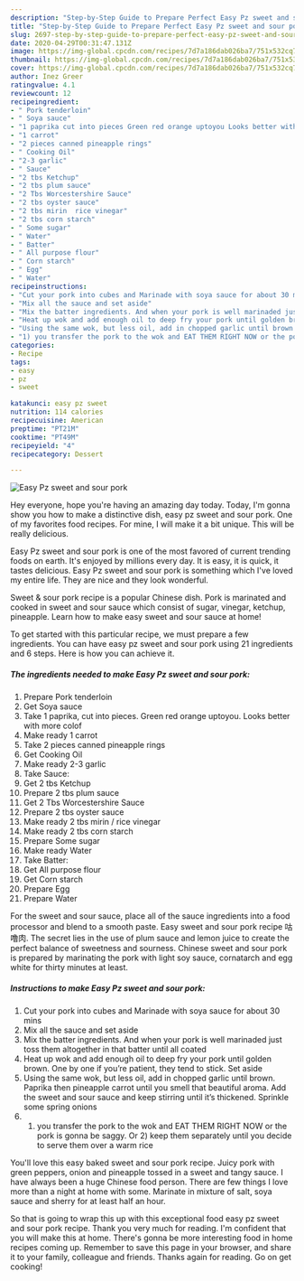 ```yaml
---
description: "Step-by-Step Guide to Prepare Perfect Easy Pz sweet and sour pork"
title: "Step-by-Step Guide to Prepare Perfect Easy Pz sweet and sour pork"
slug: 2697-step-by-step-guide-to-prepare-perfect-easy-pz-sweet-and-sour-pork
date: 2020-04-29T00:31:47.131Z
image: https://img-global.cpcdn.com/recipes/7d7a186dab026ba7/751x532cq70/easy-pz-sweet-and-sour-pork-recipe-main-photo.jpg
thumbnail: https://img-global.cpcdn.com/recipes/7d7a186dab026ba7/751x532cq70/easy-pz-sweet-and-sour-pork-recipe-main-photo.jpg
cover: https://img-global.cpcdn.com/recipes/7d7a186dab026ba7/751x532cq70/easy-pz-sweet-and-sour-pork-recipe-main-photo.jpg
author: Inez Greer
ratingvalue: 4.1
reviewcount: 12
recipeingredient:
- " Pork tenderloin"
- " Soya sauce"
- "1 paprika cut into pieces Green red orange uptoyou Looks better with more colof"
- "1 carrot"
- "2 pieces canned pineapple rings"
- " Cooking Oil"
- "2-3 garlic"
- " Sauce"
- "2 tbs Ketchup"
- "2 tbs plum sauce"
- "2 Tbs Worcestershire Sauce"
- "2 tbs oyster sauce"
- "2 tbs mirin  rice vinegar"
- "2 tbs corn starch"
- " Some sugar"
- " Water"
- " Batter"
- " All purpose flour"
- " Corn starch"
- " Egg"
- " Water"
recipeinstructions:
- "Cut your pork into cubes and Marinade with soya sauce for about 30 mins"
- "Mix all the sauce and set aside"
- "Mix the batter ingredients. And when your pork is well marinaded just toss them altogether in that batter until all coated"
- "Heat up wok and add enough oil to deep fry your pork until golden brown. One by one if you’re patient, they tend to stick. Set aside"
- "Using the same wok, but less oil, add in chopped garlic until brown. Paprika then pineapple carrot until you smell that beautiful aroma. Add the sweet and sour sauce and keep stirring until it’s thickened. Sprinkle some spring onions"
- "1) you transfer the pork to the wok and EAT THEM RIGHT NOW or the pork is gonna be saggy. Or 2) keep them separately until you decide to serve them over a warm rice"
categories:
- Recipe
tags:
- easy
- pz
- sweet

katakunci: easy pz sweet 
nutrition: 114 calories
recipecuisine: American
preptime: "PT21M"
cooktime: "PT49M"
recipeyield: "4"
recipecategory: Dessert

---
```



![Easy Pz sweet and sour pork](https://img-global.cpcdn.com/recipes/7d7a186dab026ba7/751x532cq70/easy-pz-sweet-and-sour-pork-recipe-main-photo.jpg)

Hey everyone, hope you're having an amazing day today. Today, I'm gonna show you how to make a distinctive dish, easy pz sweet and sour pork. One of my favorites food recipes. For mine, I will make it a bit unique. This will be really delicious.

Easy Pz sweet and sour pork is one of the most favored of current trending foods on earth. It's enjoyed by millions every day. It is easy, it is quick, it tastes delicious. Easy Pz sweet and sour pork is something which I've loved my entire life. They are nice and they look wonderful.

Sweet &amp; sour pork recipe is a popular Chinese dish. Pork is marinated and cooked in sweet and sour sauce which consist of sugar, vinegar, ketchup, pineapple. Learn how to make easy sweet and sour sauce at home!


To get started with this particular recipe, we must prepare a few ingredients. You can have easy pz sweet and sour pork using 21 ingredients and 6 steps. Here is how you can achieve it.

<!--inarticleads1-->

##### The ingredients needed to make Easy Pz sweet and sour pork:

1. Prepare  Pork tenderloin
1. Get  Soya sauce
1. Take 1 paprika, cut into pieces. Green red orange uptoyou. Looks better with more colof
1. Make ready 1 carrot
1. Take 2 pieces canned pineapple rings
1. Get  Cooking Oil
1. Make ready 2-3 garlic
1. Take  Sauce:
1. Get 2 tbs Ketchup
1. Prepare 2 tbs plum sauce
1. Get 2 Tbs Worcestershire Sauce
1. Prepare 2 tbs oyster sauce
1. Make ready 2 tbs mirin / rice vinegar
1. Make ready 2 tbs corn starch
1. Prepare  Some sugar
1. Make ready  Water
1. Take  Batter:
1. Get  All purpose flour
1. Get  Corn starch
1. Prepare  Egg
1. Prepare  Water


For the sweet and sour sauce, place all of the sauce ingredients into a food processor and blend to a smooth paste. Easy sweet and sour pork recipe 咕噜肉. The secret lies in the use of plum sauce and lemon juice to create the perfect balance of sweetness and sourness. Chinese sweet and sour pork is prepared by marinating the pork with light soy sauce, cornatarch and egg white for thirty minutes at least. 

<!--inarticleads2-->

##### Instructions to make Easy Pz sweet and sour pork:

1. Cut your pork into cubes and Marinade with soya sauce for about 30 mins
1. Mix all the sauce and set aside
1. Mix the batter ingredients. And when your pork is well marinaded just toss them altogether in that batter until all coated
1. Heat up wok and add enough oil to deep fry your pork until golden brown. One by one if you’re patient, they tend to stick. Set aside
1. Using the same wok, but less oil, add in chopped garlic until brown. Paprika then pineapple carrot until you smell that beautiful aroma. Add the sweet and sour sauce and keep stirring until it’s thickened. Sprinkle some spring onions
1. 1) you transfer the pork to the wok and EAT THEM RIGHT NOW or the pork is gonna be saggy. Or 2) keep them separately until you decide to serve them over a warm rice


You&#39;ll love this easy baked sweet and sour pork recipe. Juicy pork with green peppers, onion and pineapple tossed in a sweet and tangy sauce. I have always been a huge Chinese food person. There are few things I love more than a night at home with some. Marinate in mixture of salt, soya sauce and sherry for at least half an hour. 

So that is going to wrap this up with this exceptional food easy pz sweet and sour pork recipe. Thank you very much for reading. I'm confident that you will make this at home. There's gonna be more interesting food in home recipes coming up. Remember to save this page in your browser, and share it to your family, colleague and friends. Thanks again for reading. Go on get cooking!
